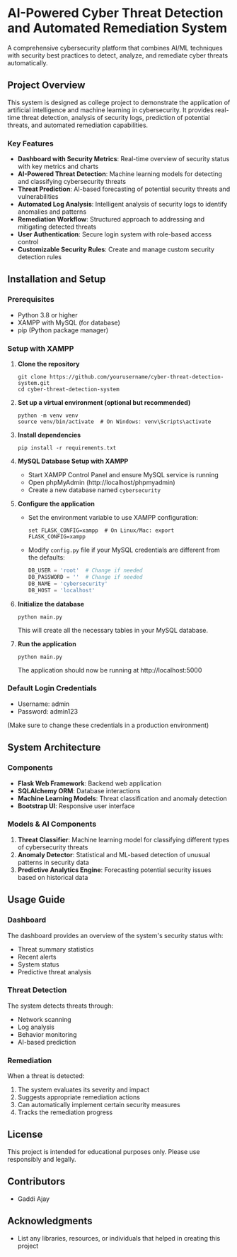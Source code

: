# AI-Powered Cyber Threat Detection and Automated Remediation System

A comprehensive cybersecurity platform that combines AI/ML techniques with security best practices to detect, analyze, and remediate cyber threats automatically.

## Project Overview

This system is designed as college project to demonstrate the application of artificial intelligence and machine learning in cybersecurity. It provides real-time threat detection, analysis of security logs, prediction of potential threats, and automated remediation capabilities.

### Key Features

- **Dashboard with Security Metrics**: Real-time overview of security status with key metrics and charts
- **AI-Powered Threat Detection**: Machine learning models for detecting and classifying cybersecurity threats
- **Threat Prediction**: AI-based forecasting of potential security threats and vulnerabilities
- **Automated Log Analysis**: Intelligent analysis of security logs to identify anomalies and patterns
- **Remediation Workflow**: Structured approach to addressing and mitigating detected threats
- **User Authentication**: Secure login system with role-based access control
- **Customizable Security Rules**: Create and manage custom security detection rules

## Installation and Setup

### Prerequisites

- Python 3.8 or higher
- XAMPP with MySQL (for database)
- pip (Python package manager)

### Setup with XAMPP

1. **Clone the repository**
   ```
   git clone https://github.com/yourusername/cyber-threat-detection-system.git
   cd cyber-threat-detection-system
   ```

2. **Set up a virtual environment (optional but recommended)**
   ```
   python -m venv venv
   source venv/bin/activate  # On Windows: venv\Scripts\activate
   ```

3. **Install dependencies**
   ```
   pip install -r requirements.txt
   ```

4. **MySQL Database Setup with XAMPP**
   - Start XAMPP Control Panel and ensure MySQL service is running
   - Open phpMyAdmin (http://localhost/phpmyadmin)
   - Create a new database named `cybersecurity`

5. **Configure the application**
   - Set the environment variable to use XAMPP configuration:
     ```
     set FLASK_CONFIG=xampp  # On Linux/Mac: export FLASK_CONFIG=xampp
     ```
   - Modify `config.py` file if your MySQL credentials are different from the defaults:
     ```python
     DB_USER = 'root'  # Change if needed
     DB_PASSWORD = ''  # Change if needed
     DB_NAME = 'cybersecurity'
     DB_HOST = 'localhost'
     ```

6. **Initialize the database**
   ```
   python main.py
   ```
   This will create all the necessary tables in your MySQL database.

7. **Run the application**
   ```
   python main.py
   ```
   The application should now be running at http://localhost:5000

### Default Login Credentials

- Username: admin
- Password: admin123

(Make sure to change these credentials in a production environment)

## System Architecture

### Components

- **Flask Web Framework**: Backend web application
- **SQLAlchemy ORM**: Database interactions
- **Machine Learning Models**: Threat classification and anomaly detection
- **Bootstrap UI**: Responsive user interface

### Models & AI Components

1. **Threat Classifier**: Machine learning model for classifying different types of cybersecurity threats
2. **Anomaly Detector**: Statistical and ML-based detection of unusual patterns in security data
3. **Predictive Analytics Engine**: Forecasting potential security issues based on historical data

## Usage Guide

### Dashboard

The dashboard provides an overview of the system's security status with:
- Threat summary statistics
- Recent alerts
- System status
- Predictive threat analysis

### Threat Detection

The system detects threats through:
- Network scanning
- Log analysis
- Behavior monitoring
- AI-based prediction

### Remediation

When a threat is detected:
1. The system evaluates its severity and impact
2. Suggests appropriate remediation actions
3. Can automatically implement certain security measures
4. Tracks the remediation progress

## License

This project is intended for educational purposes only. Please use responsibly and legally.

## Contributors

- Gaddi Ajay
  

## Acknowledgments

- List any libraries, resources, or individuals that helped in creating this project

